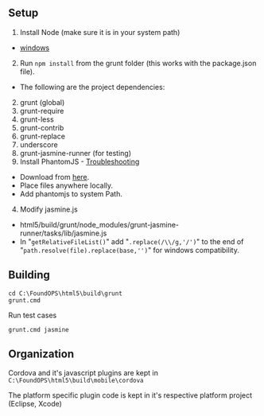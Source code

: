 ## Setup ##

1. Install Node (make sure it is in your system path)
- [windows](https://github.com/marcelklehr/nodist) 
2. Run `npm install` from the grunt folder (this works with the package.json file).
- The following are the project dependencies:
 2. grunt (global)
 2. grunt-require
 2. grunt-less
 2. grunt-contrib
 2. grunt-replace
 2. underscore
 2. grunt-jasmine-runner (for testing) 
3. Install PhantomJS - [Troubleshooting](https://github.com/gruntjs/grunt/blob/master/docs/faq.md#why-does-grunt-complain-that-phantomjs-isnt-installed)
- Download from [here](http://phantomjs.org/download.html).
- Place files anywhere locally.
- Add phantomjs to system Path.
4. Modify jasmine.js
- html5/build/grunt/node_modules/grunt-jasmine-runner/tasks/lib/jasmine.js
- In "`getRelativeFileList()`" add "`.replace(/\\/g,'/')`" to the end of "`path.resolve(file).replace(base,'')`" for windows compatibility.

## Building

	cd C:\FoundOPS\html5\build\grunt
	grunt.cmd

Run test cases

	grunt.cmd jasmine

## Organization

Cordova and it's javascript plugins are kept in `C:\FoundOPS\html5\build\mobile\cordova`

The platform specific plugin code is kept in it's respective platform project (Eclipse, Xcode)